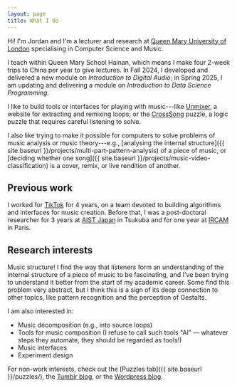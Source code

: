 ```yaml
---
layout: page
title: What I do
---
```


Hi! I'm Jordan and I'm a lecturer and research at [Queen Mary University of London](https://www.qmul.ac.uk/) specialising in Computer Science and Music.

I teach within Queen Mary School Hainan, which means I make four 2-week trips to China per year to give lectures. In Fall 2024, I developed and delivered a new module on *Introduction to Digital Audio*; in Spring 2025, I am updating and delivering a module on *Introduction to Data Science Programming*.

I like to build tools or interfaces for playing with music---like [Unmixer](https://unmixer.ongaaccel.jp/), a website for extracting and remixing loops; or the [CrossSong](https://staff.aist.go.jp/jun.kato/CrossSong/) puzzle, a logic puzzle that requires careful listening to solve.

I also like trying to make it possible for computers to solve problems of music analysis or music theory---e.g., [analysing the internal structure]({{ site.baseurl }}/projects/multi-part-pattern-analysis) of a piece of music, or [deciding whether one song]({{ site.baseurl }}/projects/music-video-classification) is a cover, remix, or live rendition of another.

## Previous work

I worked for [TikTok](https://www.tiktok.com/) for 4 years, on a team devoted to building algorithms and interfaces for music creation. Before that, I was a post-doctoral researcher for 3 years at [AIST Japan](https://staff.aist.go.jp/m.goto/MIG/index-j.html) in Tsukuba and for one year at [IRCAM](https://www.ircam.fr/) in Paris.

## Research interests

Music structure! I find the way that listeners form an understanding of the internal structure of a piece of music to be fascinating, and I've been trying to understand it better from the start of my academic career. Some find this problem very abstract, but I think this is a sign of its deep connection to other topics, like pattern recognition and the perception of Gestalts.

I am also interested in:

- Music decomposition (e.g., into source loops)
- Tools for music composition (I refuse to call such tools "AI" — whatever steps they automate, they should be regarded as tools!)
- Music interfaces
- Experiment design

For non-work interests, check out the [Puzzles tab]({{ site.baseurl }}/puzzles/), the [Tumblr blog](http://jblsmith.tumblr.com/), or the [Wordpress blog](https://jblsmith.wordpress.com/).